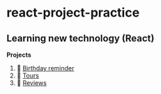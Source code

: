 # react-project-practice
## Learning new technology (React)

**Projects**

  1. 🔗 [Birthday reminder](https://github.com/vanja-veapi/react-project-practice/tree/main/01-birthday-reminder/setup)
  2. 🔗 [Tours](https://github.com/vanja-veapi/react-project-practice/tree/main/02-tours/setup)
  3. 🔗 [Reviews](https://github.com/vanja-veapi/react-project-practice/tree/main/03-reviews/setup)
